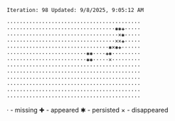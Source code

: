 `Iteration: 98 Updated: 9/8/2025, 9:05:12 AM`
<!-- GOL_START -->
`··········································`</br>
`··································✱✱✚·····`</br>
`···································×✱·····`</br>
`··································××✚·····`</br>
`································✱×✱✚······`</br>
`·························✱✱····✚✱·········`</br>
`·························✱✱·····×·········`</br>
`··········································`</br>
`··········································`</br>
`··········································`</br>
`··········································`</br>
`··········································`</br>
`··········································`</br>
<!-- GOL_END -->
· - missing
✚ - appeared
✱ - persisted
× - disappeared